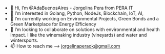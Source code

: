 - 👋 Hi, I’m @AdaBuenosAires - Jorgelina Pera from PERA IT
- 🐍 I’m interested in Golang, Python, NodeJs, Blockchain, IoT, AI, 
- 🌱 I’m currently working on Environmental Projects, Green Bonds and a Green Marketplace for Energy Efficiency 
- 💞️ I’m looking to collaborate on solutions with environmental and health impact. I like the winemaking industry (vineyards) and water and wintersports.
- 📫 How to reach me --> jorgelinaperaok@gmail.com

<!---
AdaBuenosAires/AdaBuenosAires is a ✨ special ✨ repository

--->
